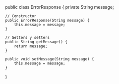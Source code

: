 public class ErrorResponse {
    private String message;

    // Constructor
    public ErrorResponse(String message) {
        this.message = message;
    }

    // Getters y setters
    public String getMessage() {
        return message;
    }

    public void setMessage(String message) {
        this.message = message;
    }
}